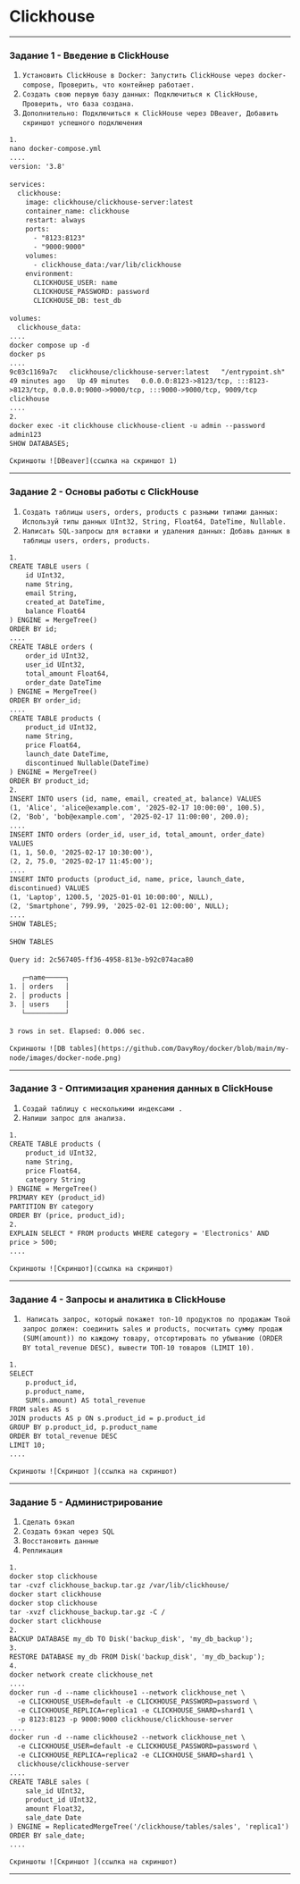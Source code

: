 # Clickhouse
---

### Задание 1 - Введение в ClickHouse

1. `Установить ClickHouse в Docker: Запустить ClickHouse через docker-compose, Проверить, что контейнер работает.`
2. `Создать свою первую базу данных: Подключиться к ClickHouse, Проверить, что база создана.`
3. `Дополнительно: Подключиться к ClickHouse через DBeaver, Добавить скриншот успешного подключения`

``` ~Решение~
1.
nano docker-compose.yml
....
version: '3.8'

services:
  clickhouse:
    image: clickhouse/clickhouse-server:latest
    container_name: clickhouse
    restart: always
    ports:
      - "8123:8123"
      - "9000:9000"
    volumes:
      - clickhouse_data:/var/lib/clickhouse
    environment:
      CLICKHOUSE_USER: name
      CLICKHOUSE_PASSWORD: password
      CLICKHOUSE_DB: test_db

volumes:
  clickhouse_data:
....
docker compose up -d
docker ps 
....
9c03c1169a7c   clickhouse/clickhouse-server:latest   "/entrypoint.sh"         49 minutes ago   Up 49 minutes   0.0.0.0:8123->8123/tcp, :::8123->8123/tcp, 0.0.0.0:9000->9000/tcp, :::9000->9000/tcp, 9009/tcp   clickhouse
....
2.
docker exec -it clickhouse clickhouse-client -u admin --password admin123
SHOW DATABASES;
```

`Cкриншоты
![DBeaver](ссылка на скриншот 1)`

---

### Задание 2 - Основы работы с ClickHouse

1. `Создать таблицы users, orders, products с разными типами данных: Используй типы данных UInt32, String, Float64, DateTime, Nullable.`
2. `Написать SQL-запросы для вставки и удаления данных: Добавь даннык в таблицы users, orders, products.`

``` ~Решение~
1.
CREATE TABLE users (
    id UInt32,
    name String,
    email String,
    created_at DateTime,
    balance Float64
) ENGINE = MergeTree()
ORDER BY id;
....
CREATE TABLE orders (
    order_id UInt32,
    user_id UInt32,
    total_amount Float64,
    order_date DateTime
) ENGINE = MergeTree()
ORDER BY order_id;
....
CREATE TABLE products (
    product_id UInt32,
    name String,
    price Float64,
    launch_date DateTime,
    discontinued Nullable(DateTime)
) ENGINE = MergeTree()
ORDER BY product_id;
2.
INSERT INTO users (id, name, email, created_at, balance) VALUES
(1, 'Alice', 'alice@example.com', '2025-02-17 10:00:00', 100.5),
(2, 'Bob', 'bob@example.com', '2025-02-17 11:00:00', 200.0);
....
INSERT INTO orders (order_id, user_id, total_amount, order_date) VALUES
(1, 1, 50.0, '2025-02-17 10:30:00'),
(2, 2, 75.0, '2025-02-17 11:45:00');
....
INSERT INTO products (product_id, name, price, launch_date, discontinued) VALUES
(1, 'Laptop', 1200.5, '2025-01-01 10:00:00', NULL),
(2, 'Smartphone', 799.99, '2025-02-01 12:00:00', NULL);
....
SHOW TABLES;

SHOW TABLES

Query id: 2c567405-ff36-4958-813e-b92c074aca80

   ┌─name─────┐
1. │ orders   │
2. │ products │
3. │ users    │
   └──────────┘

3 rows in set. Elapsed: 0.006 sec. 
```

`Cкриншоты
![DB tables](https://github.com/DavyRoy/docker/blob/main/my-node/images/docker-node.png)`

---

### Задание 3 - Оптимизация хранения данных в ClickHouse

1. `Создай таблицу с несколькими индексами .`
2. `Напиши запрос для анализа.`


``` ~Решение~
1.
CREATE TABLE products (
    product_id UInt32,
    name String,
    price Float64,
    category String
) ENGINE = MergeTree()
PRIMARY KEY (product_id)
PARTITION BY category
ORDER BY (price, product_id);
2.
EXPLAIN SELECT * FROM products WHERE category = 'Electronics' AND price > 500;
....
```

`Cкриншоты
![Скриншот](ссылка на скриншот)`

---

### Задание 4 - Запросы и аналитика в ClickHouse

1. ` Написать запрос, который покажет топ-10 продуктов по продажам
Твой запрос должен: соединить sales и products, посчитать сумму продаж (SUM(amount)) по каждому товару, отсортировать по убыванию (ORDER BY total_revenue DESC), вывести ТОП-10 товаров (LIMIT 10).`

``` ~Решение~
1.
SELECT 
    p.product_id,
    p.product_name,
    SUM(s.amount) AS total_revenue
FROM sales AS s
JOIN products AS p ON s.product_id = p.product_id
GROUP BY p.product_id, p.product_name
ORDER BY total_revenue DESC
LIMIT 10;
....
```

`Скриншоты
![Скриншот ](ссылка на скриншот)`

---

### Задание 5 - Администрирование

1. `Сделать бэкап`
2. `Создать бэкап через SQL`
2. `Восстановить данные`
2. `Репликация`

``` ~Решение~
1.
docker stop clickhouse
tar -cvzf clickhouse_backup.tar.gz /var/lib/clickhouse/
docker start clickhouse
docker stop clickhouse
tar -xvzf clickhouse_backup.tar.gz -C /
docker start clickhouse
2.
BACKUP DATABASE my_db TO Disk('backup_disk', 'my_db_backup');
3.
RESTORE DATABASE my_db FROM Disk('backup_disk', 'my_db_backup');
4.
docker network create clickhouse_net
....
docker run -d --name clickhouse1 --network clickhouse_net \
  -e CLICKHOUSE_USER=default -e CLICKHOUSE_PASSWORD=password \
  -e CLICKHOUSE_REPLICA=replica1 -e CLICKHOUSE_SHARD=shard1 \
  -p 8123:8123 -p 9000:9000 clickhouse/clickhouse-server
....
docker run -d --name clickhouse2 --network clickhouse_net \
  -e CLICKHOUSE_USER=default -e CLICKHOUSE_PASSWORD=password \
  -e CLICKHOUSE_REPLICA=replica2 -e CLICKHOUSE_SHARD=shard1 \
  clickhouse/clickhouse-server
....
CREATE TABLE sales (
    sale_id UInt32,
    product_id UInt32,
    amount Float32,
    sale_date Date
) ENGINE = ReplicatedMergeTree('/clickhouse/tables/sales', 'replica1')
ORDER BY sale_date;
....
```

`Скриншоты
![Скриншот ](ссылка на скриншот)`

---